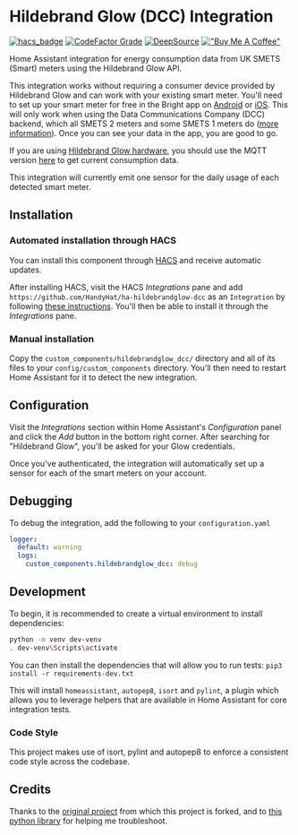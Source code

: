# Hildebrand Glow (DCC) Integration

[![hacs_badge](https://img.shields.io/badge/HACS-Custom-orange.svg?style=for-the-badge)](https://github.com/custom-components/hacs)
[![CodeFactor Grade](https://img.shields.io/codefactor/grade/github/HandyHat/ha-hildebrandglow-dcc?style=for-the-badge)](https://www.codefactor.io/repository/github/handyhat/ha-hildebrandglow-dcc)
[![DeepSource](https://deepsource.io/gh/HandyHat/ha-hildebrandglow-dcc.svg/?label=active+issues&show_trend=true&token=gYN6CNb5ApHN5Pry_U-FFSYK)](https://deepsource.io/gh/HandyHat/ha-hildebrandglow-dcc/?ref=repository-badge)
[!["Buy Me A Coffee"](https://www.buymeacoffee.com/assets/img/custom_images/orange_img.png)](https://www.buymeacoffee.com/HandyHat)

Home Assistant integration for energy consumption data from UK SMETS (Smart) meters using the Hildebrand Glow API.

This integration works without requiring a consumer device provided by Hildebrand Glow and can work with your existing smart meter. You'll need to set up your smart meter for free in the Bright app on [Android](https://play.google.com/store/apps/details?id=uk.co.hildebrand.brightionic&hl=en_GB) or [iOS](https://apps.apple.com/gb/app/bright/id1369989022). This will only work when using the Data Communications Company (DCC) backend, which all SMETS 2 meters and some SMETS 1 meters do ([more information](https://www.smartme.co.uk/technical.html)). Once you can see your data in the app, you are good to go.

If you are using [Hildebrand Glow hardware](https://shop.glowmarkt.com/), you should use the MQTT version [here](https://github.com/unlobito/ha-hildebrandglow/tree/mqtt) to get current consumption data.

This integration will currently emit one sensor for the daily usage of each detected smart meter.

## Installation

### Automated installation through HACS

You can install this component through [HACS](https://hacs.xyz/) and receive automatic updates.

After installing HACS, visit the HACS _Integrations_ pane and add `https://github.com/HandyHat/ha-hildebrandglow-dcc` as an `Integration` by following [these instructions](https://hacs.xyz/docs/faq/custom_repositories/). You'll then be able to install it through the _Integrations_ pane.

### Manual installation

Copy the `custom_components/hildebrandglow_dcc/` directory and all of its files to your `config/custom_components` directory. You'll then need to restart Home Assistant for it to detect the new integration.

## Configuration

Visit the _Integrations_ section within Home Assistant's _Configuration_ panel and click the _Add_ button in the bottom right corner. After searching for "Hildebrand Glow", you'll be asked for your  Glow credentials.

Once you've authenticated, the integration will automatically set up a sensor for each of the smart meters on your account.

## Debugging

To debug the integration, add the following to your `configuration.yaml`

```yaml
logger:
  default: warning
  logs:
    custom_components.hildebrandglow_dcc: debug
```

## Development

To begin, it is recommended to create a virtual environment to install dependencies:

```bash
python -m venv dev-venv
. dev-venv\Scripts\activate
```

You can then install the dependencies that will allow you to run tests:
`pip3 install -r requirements-dev.txt`

This will install `homeassistant`, `autopep8`, `isort` and `pylint`, a plugin which allows you to leverage helpers that are available in Home Assistant for core integration tests.

### Code Style

This project makes use of isort, pylint and autopep8 to enforce a consistent code style across the codebase.

## Credits

Thanks to the [original project](https://github.com/unlobito/ha-hildebrandglow) from which this project is forked, and to [this python library](https://github.com/ghostseven/Hildebrand-Glow-Python-Library) for helping me troubleshoot.
